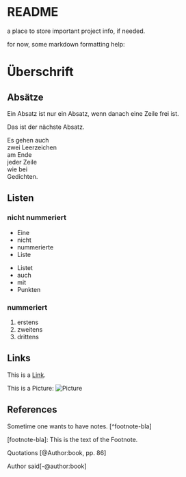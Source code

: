 # README

a place to store important project info, if needed.

for now, some markdown formatting help:

# Überschrift

## Absätze

Ein Absatz ist nur ein Absatz, wenn danach eine Zeile frei ist.

Das ist der nächste Absatz.

Es gehen auch  
zwei Leerzeichen  
am Ende  
jeder Zeile  
wie bei  
Gedichten.

## Listen

### nicht nummeriert 

- Eine
- nicht
- nummerierte
- Liste

* Listet
* auch
* mit
* Punkten

### nummeriert

1. erstens
1. zweitens
1. drittens

## Links
 
This is a [Link](http://nts.is). 

This is a Picture:
![Picture](http://i0.kym-cdn.com/photos/images/original/000/101/781/Y0UJC.png)

## References

Sometime one wants to have notes. [^footnote-bla]

[footnote-bla]: This is the text of the Footnote.

Quotations [@Author:book, pp. 86]

Author said[-@author:book]
